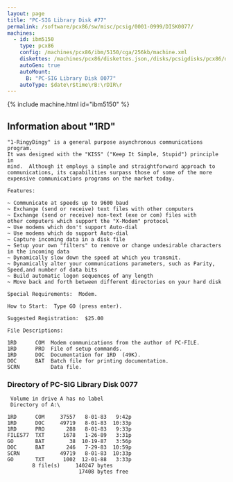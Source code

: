 ```yaml
---
layout: page
title: "PC-SIG Library Disk #77"
permalink: /software/pcx86/sw/misc/pcsig/0001-0999/DISK0077/
machines:
  - id: ibm5150
    type: pcx86
    config: /machines/pcx86/ibm/5150/cga/256kb/machine.xml
    diskettes: /machines/pcx86/diskettes.json,/disks/pcsigdisks/pcx86/diskettes.json
    autoGen: true
    autoMount:
      B: "PC-SIG Library Disk 0077"
    autoType: $date\r$time\rB:\rDIR\r
---
```


{% include machine.html id="ibm5150" %}

## Information about "1RD"

    "1-RingyDingy" is a general purpose asynchronous communications program.
    It was designed with the "KISS" ("Keep It Simple, Stupid") principle in
    mind.  Although it employs a simple and straightforward approach to
    communications, its capabilities surpass those of some of the more
    expensive communications programs on the market today.
    
    Features:
    
    ~ Communicate at speeds up to 9600 baud
    ~ Exchange (send or receive) text files with other computers
    ~ Exchange (send or receive) non-text (exe or com) files with
    other computers which support the "X-Modem" protocol
    ~ Use modems which don't support Auto-dial
    ~ Use modems which do support Auto-dial
    ~ Capture incoming data in a disk file
    ~ Setup your own "filters" to remove or change undesirable characters
    in the incoming data
    ~ Dynamically slow down the speed at which you transmit.
    ~ Dynamically alter your communications parameters, such as Parity,
    Speed,and number of data bits
    ~ Build automatic logon sequences of any length
    ~ Move back and forth between different directories on your hard disk
    
    Special Requirements:  Modem.
    
    How to Start:  Type GO (press enter).
    
    Suggested Registration:  $25.00
    
    File Descriptions:
    
    1RD      COM  Modem communications from the author of PC-FILE.
    1RD      PRO  File of setup commands.
    1RD      DOC  Documentation for 1RD  (49K).
    DOC      BAT  Batch file for printing documentation.
    SCRN          Data file.

### Directory of PC-SIG Library Disk 0077

     Volume in drive A has no label
     Directory of A:\

    1RD      COM     37557   8-01-83   9:42p
    1RD      DOC     49719   8-01-83  10:33p
    1RD      PRO       288   8-01-83   9:33p
    FILES77  TXT      1678   1-26-89   3:31p
    GO       BAT        38  10-19-87   3:56p
    DOC      BAT       246   7-29-83  10:59p
    SCRN             49719   8-01-83  10:33p
    GO       TXT      1002  12-01-88   3:33p
            8 file(s)     140247 bytes
                           17408 bytes free
